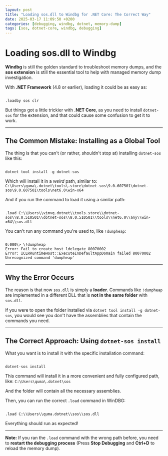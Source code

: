 ```yaml
---
layout: post
title: "Loading sos.dll to Windbg for .NET Core: The Correct Way"
date: 2025-03-17 11:09:50 +0200
categories: [debugging, windbg, dotnet, memory-dump]
tags: [sos, dotnet-core, windbg, debugging]
---
```


# Loading sos.dll to Windbg

**Windbg** is still the golden standard to troubleshoot memory dumps, and the **sos extension** is still the essential tool to help with managed memory dump investigation.

With **.NET Framework** (4.8 or earlier), loading it could be as easy as:

```

.loadby sos clr

```

But things got a little trickier with **.NET Core**, as you need to install `dotnet-sos` for the extension, and that could cause some confusion to get it to work.

---

## The Common Mistake: Installing as a Global Tool

The thing is that you can't (or rather, shouldn't stop at) installing `dotnet-sos` like this:

```

dotnet tool install -g dotnet-sos

```

Which will install it in a *weird* path, similar to:
`C:\Users\quma\.dotnet\tools\.store\dotnet-sos\9.0.607501\dotnet-sos\9.0.607501\tools\net6.0\win-x64`

And if you run the command to load it using a similar path:

```

.load C:\\Users\\vimvq.dotnet\\tools.store\\dotnet-sos\\8.0.510501\\dotnet-sos\\8.0.510501\\tools\\net6.0\\any\\win-x64\\sos.dll

```

You can't run any command you're used to, like `!dumpheap`:

```

0:000\> \!dumpheap
Error: Fail to create host ldelegate 80070002
Error: ICLRRuntimeHost::ExecuteInDefaultAppDomain failed 80070002
Unrecognized command 'dumpheap'

```

---

## Why the Error Occurs

The reason is that now `sos.dll` is simply a **loader**. Commands like `!dumpheap` are implemented in a different DLL that is **not in the same folder** with `sos.dll`.

If you were to open the folder installed via `dotnet tool install -g dotnet-sos`, you would see you don't have the assemblies that contain the commands you need.

---

## The Correct Approach: Using `dotnet-sos install`

What you want is to install it with the specific installation command:

```

dotnet-sos install

```

This command will install it in a more convenient and fully configured path, like:
`C:\Users\quma\.dotnet\sos`

And the folder will contain all the necessary assemblies.

Then, you can run the correct `.load` command in WinDBG:

```

.load C:\\Users\\quma.dotnet\\sos\\sos.dll

```

Everything should run as expected!

***
**Note:** If you ran the `.load` command with the wrong path before, you need to **restart the debugging process** (Press **Stop Debugging** and **Ctrl+D** to reload the memory dump).
```
